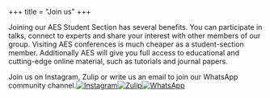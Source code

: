 +++
title = "Join us"
+++

Joining our AES Student Section has several benefits. You can participate in talks, connect to experts and share your interest with other members of our group. Visiting AES conferences is much cheaper as a student-section member. Additionally AES will give you full access to educational and cutting-edge online material, such as tutorials and journal papers.

Join us on Instagram, Zulip or write us an email to join our WhatsApp community channel.[![Instagram](https://img.shields.io/badge/Hello%20AES%20student%20section-Instagram-blue)](https://www.instagram.com/aes.erlangen_nuremberg/)[![Zulip](https://img.shields.io/badge/Join%20AES%20student%20section-Zulip-blue)](https://aes-erlangen.zulipchat.com)[![WhatsApp](https://img.shields.io/badge/Join%20AES%20student%20section-WhatsApp-blue)](mailto:hsg-aes@fau.de)
